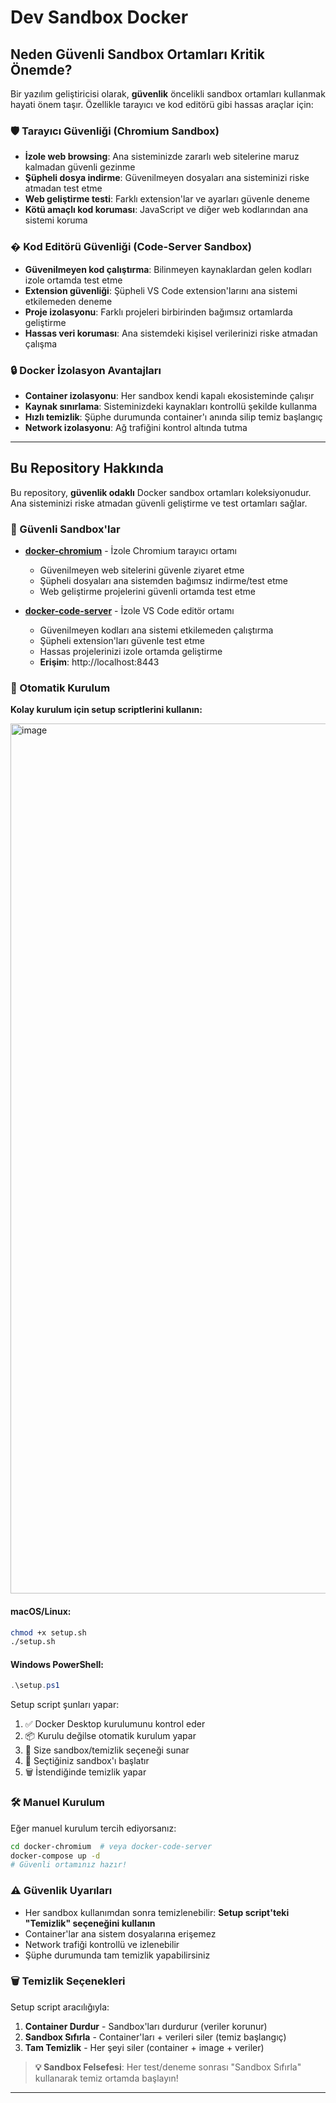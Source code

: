 # Dev Sandbox Docker

## Neden Güvenli Sandbox Ortamları Kritik Önemde?

Bir yazılım geliştiricisi olarak, **güvenlik** öncelikli sandbox ortamları kullanmak hayati önem taşır. Özellikle tarayıcı ve kod editörü gibi hassas araçlar için:

### 🛡️ **Tarayıcı Güvenliği (Chromium Sandbox)**
- **İzole web browsing**: Ana sisteminizde zararlı web sitelerine maruz kalmadan güvenli gezinme
- **Şüpheli dosya indirme**: Güvenilmeyen dosyaları ana sisteminizi riske atmadan test etme
- **Web geliştirme testi**: Farklı extension'lar ve ayarları güvenle deneme
- **Kötü amaçlı kod koruması**: JavaScript ve diğer web kodlarından ana sistemi koruma

### � **Kod Editörü Güvenliği (Code-Server Sandbox)**
- **Güvenilmeyen kod çalıştırma**: Bilinmeyen kaynaklardan gelen kodları izole ortamda test etme
- **Extension güvenliği**: Şüpheli VS Code extension'larını ana sistemi etkilemeden deneme
- **Proje izolasyonu**: Farklı projeleri birbirinden bağımsız ortamlarda geliştirme
- **Hassas veri koruması**: Ana sistemdeki kişisel verilerinizi riske atmadan çalışma

### 🔒 **Docker İzolasyon Avantajları**
- **Container izolasyonu**: Her sandbox kendi kapalı ekosisteminde çalışır
- **Kaynak sınırlama**: Sisteminizdeki kaynakları kontrollü şekilde kullanma
- **Hızlı temizlik**: Şüphe durumunda container'ı anında silip temiz başlangıç
- **Network izolasyonu**: Ağ trafiğini kontrol altında tutma

---

## Bu Repository Hakkında

Bu repository, **güvenlik odaklı** Docker sandbox ortamları koleksiyonudur. Ana sisteminizi riske atmadan güvenli geliştirme ve test ortamları sağlar.

### 📁 Güvenli Sandbox'lar

- **[docker-chromium](./docker-chromium/)** - İzole Chromium tarayıcı ortamı
  - Güvenilmeyen web sitelerini güvenle ziyaret etme
  - Şüpheli dosyaları ana sistemden bağımsız indirme/test etme
  - Web geliştirme projelerini güvenli ortamda test etme

- **[docker-code-server](./docker-code-server/)** - İzole VS Code editör ortamı  
  - Güvenilmeyen kodları ana sistemi etkilemeden çalıştırma
  - Şüpheli extension'ları güvenle test etme
  - Hassas projelerinizi izole ortamda geliştirme
  - **Erişim**: http://localhost:8443

### 🚀 Otomatik Kurulum

**Kolay kurulum için setup scriptlerini kullanın:**

<img width="1622" height="1392" alt="image" src="https://github.com/user-attachments/assets/bdf1e9d3-490f-4f81-b4bf-f2ab9e1f5aa0" />

#### macOS/Linux:
```bash
chmod +x setup.sh
./setup.sh
```

#### Windows PowerShell:
```powershell
.\setup.ps1
```

Setup script şunları yapar:
1. ✅ Docker Desktop kurulumunu kontrol eder
2. 📦 Kurulu değilse otomatik kurulum yapar
3. 🎯 Size sandbox/temizlik seçeneği sunar
4. 🚀 Seçtiğiniz sandbox'ı başlatır
5. 🗑️ İstendiğinde temizlik yapar

### 🛠️ Manuel Kurulum

Eğer manuel kurulum tercih ediyorsanız:

```bash
cd docker-chromium  # veya docker-code-server
docker-compose up -d
# Güvenli ortamınız hazır!
```

### ⚠️ Güvenlik Uyarıları

- Her sandbox kullanımdan sonra temizlenebilir: **Setup script'teki "Temizlik" seçeneğini kullanın**
- Container'lar ana sistem dosyalarına erişemez
- Network trafiği kontrollü ve izlenebilir
- Şüphe durumunda tam temizlik yapabilirsiniz

### 🗑️ Temizlik Seçenekleri

Setup script aracılığıyla:
1. **Container Durdur** - Sandbox'ları durdurur (veriler korunur)
2. **Sandbox Sıfırla** - Container'ları + verileri siler (temiz başlangıç)
3. **Tam Temizlik** - Her şeyi siler (container + image + veriler)

> **💡 Sandbox Felsefesi**: Her test/deneme sonrası "Sandbox Sıfırla" kullanarak temiz ortamda başlayın!

---
